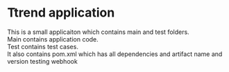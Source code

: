 # Ttrend application

This is a small applicaiton which contains main and test folders.  
Main contains application code.  
Test contains test cases.  
It also contains pom.xml which has all dependencies and artifact name and version
testing webhook
